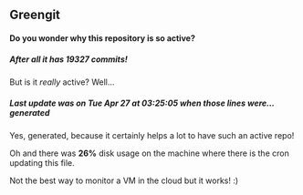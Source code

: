 ## Greengit

#### Do you wonder why this repository is so active?

##### After all it has 19327 commits!

But is it *really* active? Well...

##### Last update was on Tue Apr 27 at 03:25:05 when those lines were... generated

Yes, generated, because it certainly helps a lot to have such an active repo!

Oh and there was **26%** disk usage on the machine
where there is the cron updating this file.

Not the best way to monitor a VM in the cloud but it works! :)

